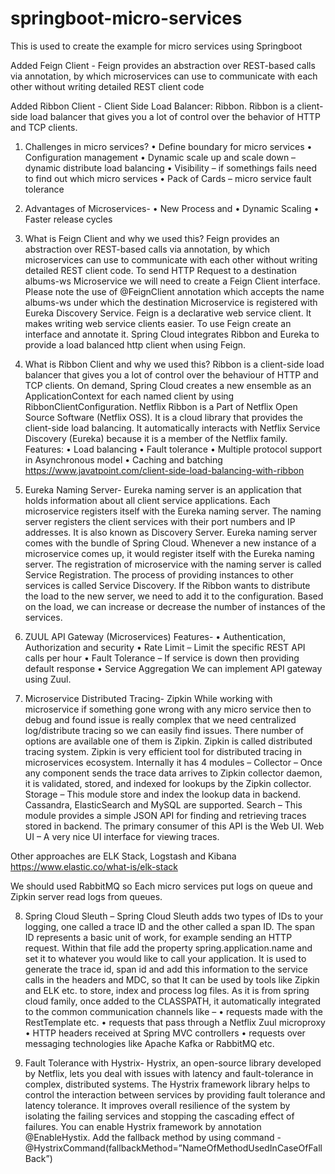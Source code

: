 # springboot-micro-services
This is used to create the example for micro services using Springboot 

Added Feign Client - Feign provides an abstraction over REST-based calls via annotation, by which microservices can use to communicate with each other without writing detailed REST client code

Added Ribbon Client - Client Side Load Balancer: Ribbon. Ribbon is a client-side load balancer that gives you a lot of control over the behavior of HTTP and TCP clients.

1.	Challenges in micro services?
•	Define boundary for micro services
•	Configuration management
•	Dynamic scale up and scale down – dynamic distribute load balancing
•	Visibility – if somethings fails need to find out which micro services
•	Pack of Cards – micro service fault tolerance

2.	Advantages of Microservices-
•	New Process and 
•	Dynamic Scaling 
•	Faster release cycles

3.	What is Feign Client and why we used this?
Feign provides an abstraction over REST-based calls via annotation, by which microservices can use to communicate with each other without writing detailed REST client code.
To send HTTP Request to a destination albums-ws Microservice we will need to create a Feign Client interface. Please note the use of @FeignClient annotation which accepts the name albums-ws under which the destination Microservice is registered with Eureka Discovery Service.
Feign is a declarative web service client. It makes writing web service clients easier. To use Feign create an interface and annotate it. Spring Cloud integrates Ribbon and Eureka to provide a load balanced http client when using Feign.

4.	What is Ribbon Client and why we used this?
Ribbon is a client-side load balancer that gives you a lot of control over the behaviour of HTTP and TCP clients. On demand, Spring Cloud creates a new ensemble as an ApplicationContext for each named client by using RibbonClientConfiguration.
Netflix Ribbon is a Part of Netflix Open Source Software (Netflix OSS). It is a cloud library that provides the client-side load balancing. It automatically interacts with Netflix Service Discovery (Eureka) because it is a member of the Netflix family.
Features:
•	Load balancing
•	Fault tolerance
•	Multiple protocol support in Asynchronous model
•	Caching and batching
https://www.javatpoint.com/client-side-load-balancing-with-ribbon

5.	Eureka Naming Server-
Eureka naming server is an application that holds information about all client service applications. Each microservice registers itself with the Eureka naming server. The naming server registers the client services with their port numbers and IP addresses. It is also known as Discovery Server.  Eureka naming server comes with the bundle of Spring Cloud.
Whenever a new instance of a microservice comes up, it would register itself with the Eureka naming server. The registration of microservice with the naming server is called Service Registration.
The process of providing instances to other services is called Service Discovery.
If the Ribbon wants to distribute the load to the new server, we need to add it to the configuration. Based on the load, we can increase or decrease the number of instances of the services.

6.	ZUUL API Gateway (Microservices) Features-
•	Authentication, Authorization and security
•	Rate Limit – Limit the specific REST API calls per hour
•	Fault Tolerance – If service is down then providing default response
•	Service Aggregation
We can implement API gateway using Zuul.




7.	Microservice Distributed Tracing- Zipkin
While working with microservice if something gone wrong with any micro service then to debug and found issue is really complex that we need centralized log/distribute tracing so we can easily find issues. There number of options are available one of them is Zipkin. Zipkin is called distributed tracing system.
Zipkin is very efficient tool for distributed tracing in microservices ecosystem. Internally it has 4 modules –
Collector – Once any component sends the trace data arrives to Zipkin collector daemon, it is validated, stored, and indexed for lookups by the Zipkin collector.
Storage – This module store and index the lookup data in backend. Cassandra, ElasticSearch and MySQL are supported.
Search – This module provides a simple JSON API for finding and retrieving traces stored in backend. The primary consumer of this API is the Web UI.
Web UI – A very nice UI interface for viewing traces.

Other approaches are ELK Stack, Logstash and Kibana
https://www.elastic.co/what-is/elk-stack

We should used RabbitMQ so Each micro services put logs on queue and Zipkin server read logs from queues.

8.	Spring Cloud Sleuth –
Spring Cloud Sleuth adds two types of IDs to your logging, one called a trace ID and the other called a span ID. The span ID represents a basic unit of work, for example sending an HTTP request. Within that file add the property spring.application.name and set it to whatever you would like to call your application.
It is used to generate the trace id, span id and add this information to the service calls in the headers and MDC, so that It can be used by tools like Zipkin and ELK etc. to store, index and process log files. As it is from spring cloud family, once added to the CLASSPATH, it automatically integrated to the common communication channels like –
•	requests made with the RestTemplate etc.
•	requests that pass through a Netflix Zuul microproxy
•	HTTP headers received at Spring MVC controllers
•	requests over messaging technologies like Apache Kafka or RabbitMQ etc.

9.	Fault Tolerance with Hystrix-
Hystrix, an open-source library developed by Netflix, lets you deal with issues with latency and fault-tolerance in complex, distributed systems.
The Hystrix framework library helps to control the interaction between services by providing fault tolerance and latency tolerance. It improves overall resilience of the system by isolating the failing services and stopping the cascading effect of failures.
You can enable Hystrix framework by annotation @EnableHystix.
Add the fallback method by using command - @HystrixCommand(fallbackMethod=”NameOfMethodUsedInCaseOfFallBack”)
